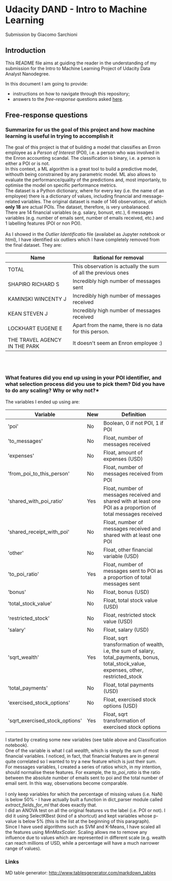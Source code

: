 # Udacity DAND - Intro to Machine Learning
Submission by Giacomo Sarchioni

## Introduction
This README file aims at guiding the reader in the understanding of my 
submission for the Intro to Machine Learning Project
of Udacity Data Analyst Nanodegree.

In this document I am going to provide:
* instructions on how to navigate through this repository;
* answers to the *free-response* questions asked [here](https://docs.google.com/document/d/1NDgi1PrNJP7WTbfSUuRUnz8yzs5nGVTSzpO7oeNTEWA/pub?embedded=true).

## Free-response questions
### Summarize for us the goal of this project and how machine learning is useful in trying to accomplish it

The goal of this project is that of building a model that classifies an Enron employee as a *Person of Interest* (POI), i.e. a person who was involved in the Enron accounting scandal. The classification is binary,
i.e. a person is either a POI or is not.
<br>In this context, a ML algorithm is a great tool to build a predictive model, withouth being constrained by any parametric model. ML also allows to evaluate the performance/quality of the predictions and, most importanly, to optimise the model on specific performance metrics.
<br>The dataset is a Python dictionary, where for every 
key (i.e. the name of an employee) there is a dictionary of values,
including financial and message-related variables. The original 
dataset is made of 146 observations, of which **only 18** are
actual POIs. The dataset, therefore, is very unbalanaced.
<br>There are 14 financial variables (e.g. salary, bonust, etc.), 6 messages variables (e.g. number of emails sent, number of emails received, etc.) and 1 labelling features (POI or non POI).
<br>
<br>
As I showed in the *Outlier Identificatio* file (availabel as Jupyter
notebook or html), I have identified six outliers which I have 
completely removed from the final dataset. They are:

| Name                          | Rational for removal                                                        |
|-------------------------------|---------------------------------------------------------------|
| TOTAL                         | This observation is actually the sum of all the previous ones |
| SHAPIRO RICHARD S             | Incredibly high number of messages sent                       |
| KAMINSKI WINCENTY J           | Incredibly high number of messages received                   |
| KEAN STEVEN J                 | Incredibly high number of messages received                   |
| LOCKHART EUGENE E             | Apart from the name, there is no data for this person.        |
| THE TRAVEL AGENCY IN THE PARK | It doesn't seem an Enron employee :)                          |

<br>
<br>

### What features did you end up using in your POI identifier, and what selection process did you use to pick them? Did you have to do any scaling? Why or why not?*

The variables I ended up using are:

| Variable                       | New | Definition                                                                                                                                |
|--------------------------------|-----|-------------------------------------------------------------------------------------------------------------------------------------------|
| 'poi'                          | No  |  Boolean, 0 if not POI, 1 if POI                                                                                                          |
| 'to_messages'                  | No  | Float, number of messages received                                                                                                        |
| 'expenses'                     | No  | Float, amount of expenses (USD)                                                                                                           |
| 'from_poi_to_this_person'      | No  | Float, number of messages received from POI                                                                                               |
| 'shared_with_poi_ratio'        | Yes | Float, number of messages received and shared with at least one POI as a proportion of total messages received                            |
| 'shared_receipt_with_poi'      | No  | Float, number of messages received and shared with at least one POI                                                                       |
| 'other'                        | No  | Float, other financial variable (USD)                                                                                                     |
| 'to_poi_ratio'                 | Yes | Float, number of messages sent to POI as a proportion of total messages sent                                                              |
| 'bonus'                        | No  | Float, bonus (USD)                                                                                                                        |
| 'total_stock_value'            | No  | Float, total stock value (USD)                                                                                                            |
| 'restricted_stock'             | No  | Float, restricted stock value (USD)                                                                                                       |
| 'salary'                       | No  | Float, salary (USD)                                                                                                                       |
| 'sqrt_wealth'                  | Yes | Float, sqrt transformation of wealth, i.e, the sum of salary, total_payments, bonus, total_stock_value, expenses, other, restricted_stock |
| 'total_payments'               | No  | Float, total payments (USD)                                                                                                               |
| 'exercised_stock_options'      | No  | Float, exercised stock options (USD)                                                                                                      |
| 'sqrt_exercised_stock_options' | Yes | Float, sqrt transformation of exercised stock options                                                                                     |

I started by creating some new variables (see table above and Classification notebook).
<br>One of the variable is what I call *wealth*, which is simply the sum of most financial variables. I noticed, in fact, that financial features are in general quite correlated so I wanted to try a new feature which is just their sum.
<br>For messages variables, I created a series of ratios which, in my intention, should normalise these features. For example, the *to_poi_ratio* is the ratio between the absolute number of emails sent to poi and the total number of email sent. In this way, observations become comparable.
<br>
<br>
I only keep variables for which the percentage of missing values (i.e. NaN) is below 50% - I have actually built a function in dict_parser module called *extract_fields_for_ml* that does exactly that.
<br>
I did an ANOVA test on all the original features vs the label (i.e. POI or not). I did it using SelectKBest (kind of a shortcut) and kept variables whose p-value is below 5% (this is the list at the beginning of this paragraph).
<br>
Since I have used algorithms such as SVM and K-Means, I have scaled all the features using *MinMaxScaler*. Scaling allows me to remove any influence due to values which are represented in different scale (e.g. wealth can reach millions of USD, while a percentage will have a much narrower range of values).



### Links
MD table generator: http://www.tablesgenerator.com/markdown_tables 
